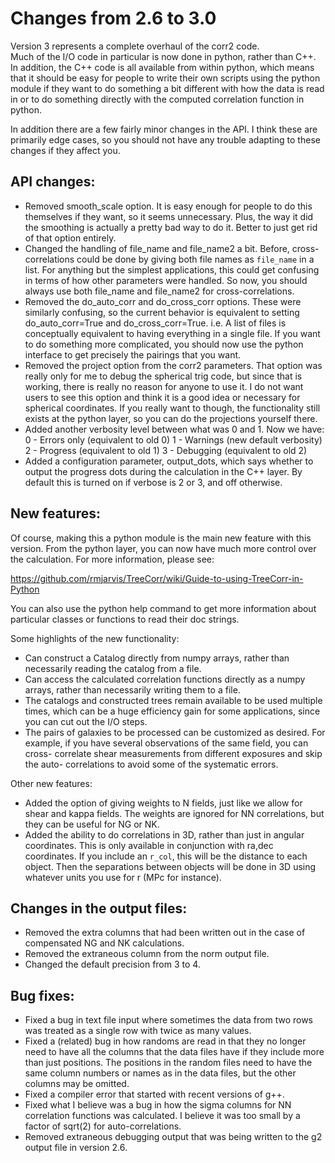 Changes from 2.6 to 3.0
=======================

Version 3 represents a complete overhaul of the corr2 code.  
Much of the I/O code in particular is now done in python, rather than C++.
In addition, the C++ code is all available from within python, which means
that it should be easy for people to write their own scripts using the 
python module if they want to do something a bit different with how the 
data is read in or to do something directly with the computed correlation
function in python.

In addition there are a few fairly minor changes in the API.  I think these
are primarily edge cases, so you should not have any trouble adapting to
these changes if they affect you.

API changes:
------------

- Removed smooth_scale option.  It is easy enough for people to do this
  themselves if they want, so it seems unnecessary.  Plus, the way it
  did the smoothing is actually a pretty bad way to do it.  Better to just
  get rid of that option entirely.
- Changed the handling of file_name and file_name2 a bit.  Before, cross-
  correlations could be done by giving both file names as `file_name` in
  a list.  For anything but the simplest applications, this could get
  confusing in terms of how other parameters were handled.  So now, you
  should always use both file_name and file_name2 for cross-correlations.
- Removed the do_auto_corr and do_cross_corr options.  These were
  similarly confusing, so the current behavior is equivalent to setting
  do_auto_corr=True and do_cross_corr=True.  i.e. A list of files is
  conceptually equivalent to having everything in a single file.
  If you want to do something more complicated, you should now use the
  python interface to get precisely the pairings that you want.
- Removed the project option from the corr2 parameters.  That option
  was really only for me to debug the spherical trig code, but since that
  is working, there is really no reason for anyone to use it.  I do
  not want users to see this option and think it is a good idea or necessary
  for spherical coordinates.  If you really want to though, the functionality
  still exists at the python layer, so you can do the projections yourself
  there.
- Added another verbosity level between what was 0 and 1.  Now we have:
    0 - Errors only (equivalent to old 0)
    1 - Warnings (new default verbosity)
    2 - Progress (equivalent to old 1)
    3 - Debugging (equivalent to old 2)
- Added a configuration parameter, output_dots, which says whether to output
  the progress dots during the calculation in the C++ layer.  By default
  this is turned on if verbose is 2 or 3, and off otherwise.


New features:
-------------

Of course, making this a python module is the main new feature with this
version.  From the python layer, you can now have much more control over the
calculation.  For more information, please see:

  https://github.com/rmjarvis/TreeCorr/wiki/Guide-to-using-TreeCorr-in-Python

You can also use the python help command to get more information about particular
classes or functions to read their doc strings.

Some highlights of the new functionality:

- Can construct a Catalog directly from numpy arrays, rather than necessarily
  reading the catalog from a file.
- Can access the calculated correlation functions directly as a numpy arrays,
  rather than necessarily writing them to a file.
- The catalogs and constructed trees remain available to be used multiple times,
  which can be a huge efficiency gain for some applications, since you can
  cut out the I/O steps.
- The pairs of galaxies to be processed can be customized as desired.  For
  example, if you have several observations of the same field, you can cross-
  correlate shear measurements from different exposures and skip the auto-
  correlations to avoid some of the systematic errors.

Other new features:

- Added the option of giving weights to N fields, just like we allow for shear
  and kappa fields.  The weights are ignored for NN correlations, but they
  can be useful for NG or NK.
- Added the ability to do correlations in 3D, rather than just in angular 
  coordinates.  This is only available in conjunction with ra,dec coordinates.
  If you include an `r_col`, this will be the distance to each object.  Then
  the separations between objects will be done in 3D using whatever units you
  use for r (MPc for instance).


Changes in the output files:
----------------------------

- Removed the extra columns that had been written out in the case of
  compensated NG and NK calculations.
- Removed the extraneous <R> column from the norm output file.
- Changed the default precision from 3 to 4.


Bug fixes:
----------

- Fixed a bug in text file input where sometimes the data from two rows
  was treated as a single row with twice as many values.
- Fixed a (related) bug in how randoms are read in that they no longer need
  to have all the columns that the data files have if they include more than
  just positions.  The positions in the random files need to have the same
  column numbers or names as in the data files, but the other columns may be
  omitted.
- Fixed a compiler error that started with recent versions of g++.
- Fixed what I believe was a bug in how the sigma columns for NN correlation 
  functions was calculated.  I believe it was too small by a factor of sqrt(2)
  for auto-correlations.
- Removed extraneous debugging output that was being written to the g2 output 
  file in version 2.6.
